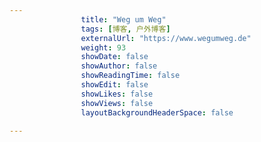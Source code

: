 ---
                title: "Weg um Weg"
                tags: [博客, 户外博客]
                externalUrl: "https://www.wegumweg.de"
                weight: 93
                showDate: false
                showAuthor: false
                showReadingTime: false
                showEdit: false
                showLikes: false
                showViews: false
                layoutBackgroundHeaderSpace: false
                ---

